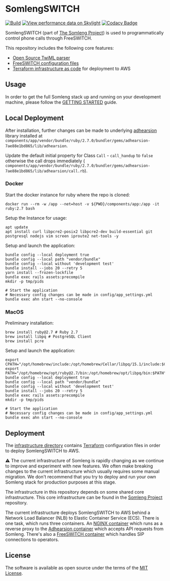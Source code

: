 # SomlengSWITCH

[![Build](https://github.com/somleng/somleng-switch/actions/workflows/build.yml/badge.svg)](https://github.com/somleng/somleng-switch/actions/workflows/build.yml)
[![View performance data on Skylight](https://badges.skylight.io/status/Z5dVwBwcpWaW.svg)](https://oss.skylight.io/app/applications/Z5dVwBwcpWaW)
[![Codacy Badge](https://app.codacy.com/project/badge/Coverage/db2c6093e37746599a9d5c1b5b703715)](https://www.codacy.com/gh/somleng/somleng-switch/dashboard?utm_source=github.com&utm_medium=referral&utm_content=somleng/somleng-switch&utm_campaign=Badge_Coverage)

SomlengSWITCH (part of [The Somleng Project](https://github.com/somleng/somleng-project)) is used to programmatically control phone calls through FreeSWITCH.

This repository includes the following core features:

* [Open Source TwiML parser](https://github.com/somleng/somleng-switch/blob/develop/app/models/execute_twiml.rb)
* [FreeSWITCH configuration files](https://github.com/somleng/somleng-switch/tree/develop/components/freeswitch)
* [Terraform infrastructure as code](https://github.com/somleng/somleng-switch/tree/develop/infrastructure) for deployment to AWS

## Usage

In order to get the full Somleng stack up and running on your development machine, please follow the [GETTING STARTED](https://github.com/somleng/somleng-project/blob/master/docs/GETTING_STARTED.md) guide.

## Local Deployment

After installation, further changes can be made to underlying [adhearsion](https://github.com/adhearsion/adhearsion) library installed at `components/app/vendor/bundle/ruby/2.7.0/bundler/gems/adhearsion-7ae88e1bd865/lib/adhearsion`.

Update the default initial property for Class `Call` - `call_handup` to `false` otherwise the call drops immediately (
`components/app/vendor/bundle/ruby/2.7.0/bundler/gems/adhearsion-7ae88e1bd865/lib/adhearsion/call.rb`).

### Docker
Start the docker instance for ruby where the repo is cloned:
```
docker run --rm -w /app --net=host -v ${PWD}/components/app:/app -it ruby:2.7 bash
```

Setup the Instance for usage:
```
apt update
apt install curl libpcre2-posix2 libpcre2-dev build-essential git postgresql nodejs vim screen iproute2 net-tools -y
```

Setup and launch the application:
```
bundle config --local deployment true
bundle config --local path "vendor/bundle"
bundle config --local without 'development test'
bundle install --jobs 20 --retry 5
yarn install --frozen-lockfile
bundle exec rails assets:precompile
mkdir -p tmp/pids

# Start the application
# Necessary config changes can be made in config/app_settings.yml
bundle exec ahn start --no-console
```

### MacOS
Preliminary installation:
```
brew install ruby@2.7 # Ruby 2.7
brew install libpq # PostgreSQL Client
brew install pcre
```

Setup and launch the application:
```
export CPATH="/opt/homebrew/include:/opt/homebrew/Cellar/libpq/15.1/include:$CPATH"
export PATH="/opt/homebrew/opt/ruby@2.7/bin:/opt/homebrew/opt/libpq/bin:$PATH"
bundle config --local deployment true
bundle config --local path "vendor/bundle"
bundle config --local without 'development test'
bundle install --jobs 20 --retry 5
bundle exec rails assets:precompile
mkdir -p tmp/pids

# Start the application
# Necessary config changes can be made in config/app_settings.yml
bundle exec ahn start --no-console
```

## Deployment

The [infrastructure directory](https://github.com/somleng/somleng-switch/tree/develop/infrastructure) contains [Terraform](https://www.terraform.io/) configuration files in order to deploy SomlengSWITCH to AWS.

:warning: The current infrastructure of Somleng is rapidly changing as we continue to improve and experiment with new features. We often make breaking changes to the current infrastructure which usually requires some manual migration. We don't recommend that you try to deploy and run your own Somleng stack for production purposes at this stage.

The infrastructure in this repository depends on some shared core infrastructure. This core infrastructure can be found in the [Somleng Project](https://github.com/somleng/somleng-project/tree/master/infrastructure) repository.

The current infrastructure deploys SomlengSWITCH to AWS behind a Network Load Balancer (NLB) to Elastic Container Service (ECS). There is one task, which runs three containers. An [NGINX container](https://github.com/somleng/somleng-switch/blob/develop/components/nginx/Dockerfile) which runs as a reverse proxy to the [Adhearsion container](https://github.com/somleng/somleng-switch/blob/develop/Dockerfile) which accepts API requests from Somleng. There's also a [FreeSWITCH container](https://github.com/somleng/somleng-switch/blob/develop/components/freeswitch/Dockerfile) which handles SIP connections to operators.

## License

The software is available as open source under the terms of the [MIT License](http://opensource.org/licenses/MIT).
